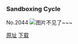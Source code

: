 ### Sandboxing Cycle
No.2044
![图片不见了~~~](https://imgs.xkcd.com/comics/sandboxing_cycle.png)

[原址](https://xkcd.com//2044) [下载](https://imgs.xkcd.com/comics/sandboxing_cycle.png)

